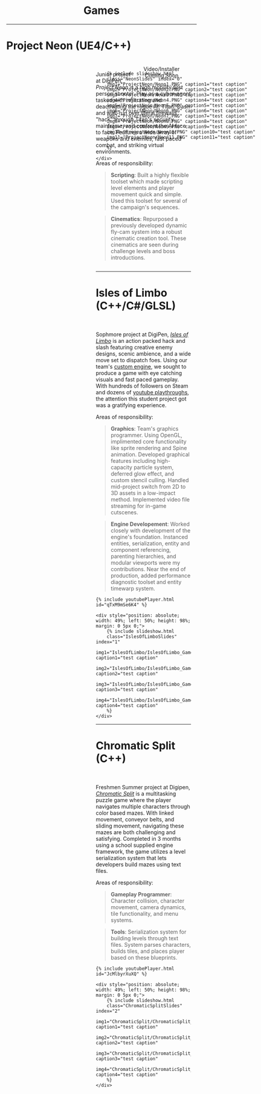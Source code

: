 <h1 style="text-align: center;">Games</h1>

<hr>
<div id="ProjectNeon" class="headerAnchor"></div>

# Project Neon (UE4/C++)

<br>

<div class="aspect-ratio" style="float: right; width:50%; margin: 0 15px 15px;">  
    <div style="position: absolute; width: 100%; height: 100%;">

        {% include slideshow.html 
        class="NeonSlides" index="0"
        img1="ProjectNeon/Neon1.PNG" caption1="test caption"
        img2="ProjectNeon/Neon2.PNG" caption2="test caption"
        img3="ProjectNeon/Neon3.PNG" caption3="test caption"
        img4="ProjectNeon/Neon4.PNG" caption4="test caption"
        img5="ProjectNeon/Neon5.PNG" caption5="test caption"
        img6="ProjectNeon/Neon6.PNG" caption6="test caption"
        img7="ProjectNeon/Neon7.PNG" caption7="test caption"
        img8="ProjectNeon/Neon8.PNG" caption8="test caption"
        img9="ProjectNeon/Neon9.PNG" caption9="test caption"
        img10="ProjectNeon/Neon10.PNG" caption10="test caption"
        img11="ProjectNeon/Neon11.PNG" caption11="test caption"
        
        %}

    </div>
</div>

<div style="float: right; clear:right; width: 50%; margin: 0 15px 0">
    <p style="text-align: center; margin: 0 0 10px;">
        Video/Installer Coming Soon
    </p> 
</div>

Junior project at DigiPen, _Project Neon_ is a high mobility first person shooter. Play as a cyber-agent tasked with infiltrating and deactivating the rogue AI, Titan. Dash and wall-run over literal firewalls, "hack" through Titan's security mainframe, and confront the AI face to face. Features a wide array of weapons and enemies, fast paced combat, and striking virtual environments.

Areas of responsibility:

> **Scripting**: Built a highly flexible toolset which made scripting level elements and player movement quick and simple. Used this toolset for several of the campaign's sequences.
 
> **Cinematics**: Repurposed a previously developed dynamic fly-cam system into a robust cinematic creation tool. These cinematics are seen during challenge levels and boss introductions.

<div style ="clear:both; display: block;">
</div>


<hr>
<div id="IslesOfLimbo" class="headerAnchor"></div>

# Isles of Limbo (C++/C#/GLSL)

<br>

Sophmore project at DigiPen, [_Isles of Limbo_](https://store.steampowered.com/app/1389260/Isles_of_Limbo/) is an action packed hack and slash featuring creative enemy designs, scenic ambience, and a wide move set to dispatch foes. Using our team's [custom engine](https://rdavisdev.github.io/projects#Liftoff), we sought to produce a game with eye catching visuals and fast paced gameplay. With hundreds of followers on Steam and dozens of [youtube playthroughs](https://www.youtube.com/results?search_query=isles+of+limbo), the attention this student project got was a gratifying experience.

Areas of responsibility:

> **Graphics**: Team's graphics programmer. Using OpenGL, implimented core functionality like sprite rendering and Spine animation. Developed graphical features including high-capacity particle system, deferred glow effect, and custom stencil culling. Handled mid-project switch from 2D to 3D assets in a low-impact method. Implemented video file streaming for in-game cutscenes.

> **Engine Developement**: Worked closely with development of the engine's foundation. Instanced entities, serialization, entity and component referencing, parenting hierarchies, and modular viewports were my contributions. Near the end of production, added performance diagnostic toolset and entity timewarp system.

<div class="aspect-ratio">

    {% include youtubePlayer.html id="qTxM9mSe6K4" %}

    <div style="position: absolute; width: 49%; left: 50%; height: 98%; margin: 0 5px 0;">
        {% include slideshow.html 
        class="IslesOfLimboSlides" index="1"
        img1="IslesOfLimbo/IslesOfLimbo_Gameplay1.PNG" caption1="test caption"
        img2="IslesOfLimbo/IslesOfLimbo_Gameplay2.PNG" caption2="test caption"
        img3="IslesOfLimbo/IslesOfLimbo_Gameplay3.PNG" caption3="test caption"
        img4="IslesOfLimbo/IslesOfLimbo_Gameplay4.PNG" caption4="test caption"
        %}
    </div>

</div>

<hr>
<div id="ChromaticSplit" class="headerAnchor"></div>

# Chromatic Split (C++)

<br>

Freshmen Summer project at Digipen, [_Chromatic Split_](https://drive.google.com/file/d/1r_M860-sYk4mbykvZJSQm_F5-Ec388Yz/view?usp=sharing) is a multitasking puzzle game where the player navigates multiple characters through color based mazes. With linked movement, conveyor belts, and sliding movement, navigating these mazes are both challenging and satisfying. Completed in 3 months using a school supplied engine framework, the game utilizes a level serialization system that lets developers build mazes using text files.

Areas of responsibility:

> **Gameplay Programmer**: Character collision, character movement, camera dynamics, tile functionality, and menu systems.
  
> **Tools**: Serialization system for building levels through text files. System parses characters, builds tiles, and places player based on these blueprints.

<div class="aspect-ratio">

    {% include youtubePlayer.html id="JcMlbyrXuXQ" %}
 
    <div style="position: absolute; width: 49%; left: 50%; height: 98%; margin: 0 5px 0;">
        {% include slideshow.html 
        class="ChromaticSplitSlides" index="2"
        img1="ChromaticSplit/ChromaticSplit_Gameplay1.PNG" caption1="test caption"
        img2="ChromaticSplit/ChromaticSplit_Gameplay2.PNG" caption2="test caption"
        img3="ChromaticSplit/ChromaticSplit_Gameplay3.PNG" caption3="test caption"
        img4="ChromaticSplit/ChromaticSplit_Gameplay4.PNG" caption4="test caption"
        %}
    </div>

</div>

<div id="Modal" class="modal">
    <img id="Modal_img" class="modal-content">
    <div id="modal_caption" class="modal-caption"></div>
</div>

<script>

var images = document.getElementsByClassName("slideshow-image");
for(var i = 0; i < images.length; i++)
{  
    images[i].onclick = function(){
        document.getElementById("Modal").style.display = "block";
        document.getElementById("Modal_img").src = this.src;
        document.getElementById("Modal_caption").innerHTML = this.alt;
    }
}

document.getElementById("Modal").onclick = function(){
    document.getElementById("Modal").style.display = "none";
}

</script>

<script>
var slideIndex = [4,4,4];
var slideId = ["NeonSlides", "IslesOfLimboSlides", "ChromaticSplitSlides"]
var advanceLock = [false, false, false];
showSlides(1, 0);
showSlides(1, 1);
showSlides(1, 2);

advanceSlides();
function advanceSlides()
{
    for(var i = 0; i < slideId.length; i++)
    {
        if(!advanceLock[i])
            plusSlides(1, i);
        advanceLock[i] = false;
    }
    setTimeout(advanceSlides, 6000);
}

function plusSlides(n, no) {
    showSlides(slideIndex[no] += n, no);
    advanceLock[no] = true;
}

function showSlides(n, no) {
    var i;
    var x = document.getElementsByClassName(slideId[no]);
    if (n > x.length) {slideIndex[no] = 1}    
    if (n < 1) {slideIndex[no] = x.length}
    for (i = 0; i < x.length; i++) {
        x[i].style.display = "none";  
    }
    x[slideIndex[no]-1].style.display = "block";  
}
</script>
    